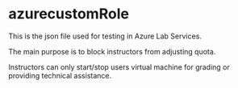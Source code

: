 # azurecustomRole

This is the json file used for testing in Azure Lab Services.

The main purpose is to block instructors from adjusting quota.

Instructors can only start/stop users virtual machine for grading or providing technical assistance.
